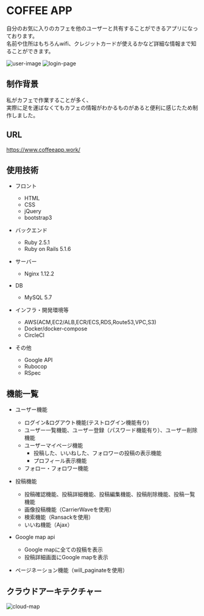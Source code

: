 # COFFEE APP
自分のお気に入りのカフェを他のユーザーと共有することができるアプリになっております。<br>
名前や住所はもちろんwifi、クレジットカードが使えるかなど詳細な情報まで知ることができます。

![user-image](https://user-images.githubusercontent.com/60878547/86348787-1ff00d80-bc9b-11ea-9492-b677e003b565.png)
![login-page](https://user-images.githubusercontent.com/60878547/86348949-604f8b80-bc9b-11ea-8620-0691351375c2.png)
## 制作背景
私がカフェで作業することが多く、<br>
実際に足を運ばなくてもカフェの情報がわかるものがあると便利に感じたため制作しました。

## URL
https://www.coffeeapp.work/

## 使用技術

- フロント
  - HTML
  - CSS
  - jQuery
  - bootstrap3

- バックエンド
  - Ruby 2.5.1
  - Ruby on Rails 5.1.6

- サーバー
  - Nginx 1.12.2

- DB
  - MySQL 5.7

- インフラ・開発環境等
  - AWS(ACM,EC2/ALB,ECR/ECS,RDS,Route53,VPC,S3)
  - Docker/docker-compose
  - CircleCI

- その他
  - Google API
  - Rubocop
  - RSpec

## 機能一覧
- ユーザー機能
  - ログイン&ログアウト機能(テストログイン機能有り)
  - ユーザー一覧機能、ユーザー登録（パスワード機能有り）、ユーザー削除機能
  - ユーザーマイページ機能
    - 投稿した、いいねした、フォロワーの投稿の表示機能
    - プロフィール表示機能
  - フォロー・フォロワー機能

- 投稿機能
  - 投稿確認機能、投稿詳細機能、投稿編集機能、投稿削除機能、投稿一覧機能
  - 画像投稿機能（CarrierWaveを使用）
  - 検索機能（Ransackを使用）
  - いいね機能（Ajax）

- Google map api
  - Google mapに全ての投稿を表示
  - 投稿詳細画面にGoogle mapを表示
  
- ページネーション機能（will_paginateを使用）

## クラウドアーキテクチャー
![cloud-map](https://user-images.githubusercontent.com/60878547/85970698-33cf1180-ba06-11ea-8937-bcd470e03ecd.png)
